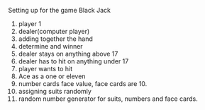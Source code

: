 Setting up for the game Black Jack

1. player 1
2. dealer(computer player)
3. adding together the hand
4. determine and winner
5. dealer stays on anything above 17
6. dealer has to hit on anything under 17
7. player wants to hit
8. Ace as a one or eleven
9. number cards face value, face cards are 10.
10. assigning suits randomly
11. random number generator for suits, numbers and face cards.
